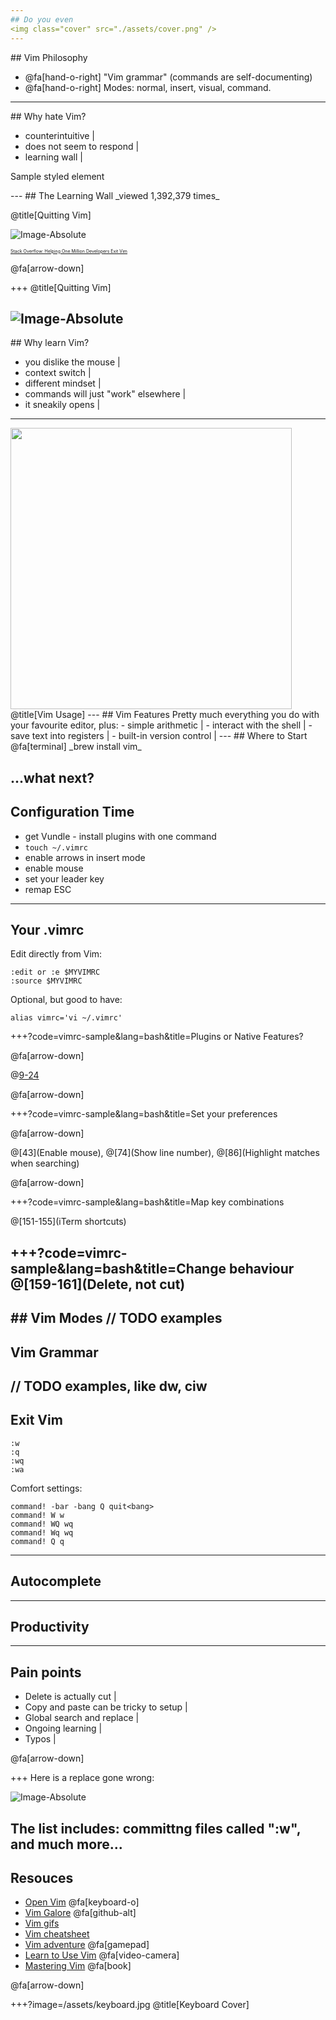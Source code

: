 ```yaml
---
## Do you even
<img class="cover" src="./assets/cover.png" />
---
```

## Vim Philosophy
* @fa[hand-o-right] "Vim grammar" (commands are self-documenting)
* @fa[hand-o-right] Modes: normal, insert, visual, command.
---
## Why hate Vim?
- counterintuitive |
- does not seem to respond |
- learning wall |

<p id="wall">Sample styled element</p>
---
## The Learning Wall
_viewed 1,392,379 times_

@title[Quitting Vim]

![Image-Absolute](assets/quitting-so.png)

<span style="font-size:0.5em">[Stack Overflow: Helping One Million Developers Exit Vim](https://stackoverflow.com/questions/11828270/how-to-exit-the-vim-editor)</span>

@fa[arrow-down]

+++
@title[Quitting Vim]

![Image-Absolute](assets/quitting.jpg)
---
## Why learn Vim?
- you dislike the mouse |
- context switch |
- different mindset |
- commands will just "work" elsewhere |
- it sneakily opens |
---
<img width="450px" src="./assets/vim-usage.png" />
@title[Vim Usage]
---
## Vim Features
Pretty much everything you do with your favourite editor, plus:
- simple arithmetic |
- interact with the shell |
- save text into registers |
- built-in version control |
---
## Where to Start
@fa[terminal] _brew install vim_

...what next?
---
## Configuration Time
* get Vundle  - install plugins with one command
* `touch ~/.vimrc`
* enable arrows in insert mode
* enable mouse
* set your leader key
* remap ESC
---
## Your .vimrc
Edit directly from Vim:
```
:edit or :e $MYVIMRC
:source $MYVIMRC
```

Optional, but good to have:
```
alias vimrc='vi ~/.vimrc'
```
+++?code=vimrc-sample&lang=bash&title=Plugins or Native Features?

@fa[arrow-down]

@[9-24](Plugins)

@fa[arrow-down]

+++?code=vimrc-sample&lang=bash&title=Set your preferences

@fa[arrow-down]

@[43](Enable mouse), @[74](Show line number), @[86](Highlight matches when searching)

@fa[arrow-down]

+++?code=vimrc-sample&lang=bash&title=Map key combinations

@[151-155](iTerm shortcuts)

+++?code=vimrc-sample&lang=bash&title=Change behaviour
@[159-161](Delete, not cut)
---
## Vim Modes
// TODO examples
---
## Vim Grammar
// TODO examples, like dw, ciw
---
## Exit Vim
```
:w
:q
:wq
:wa
```

Comfort settings:
```
command! -bar -bang Q quit<bang>
command! W w
command! WQ wq
command! Wq wq
command! Q q
```
---
## Autocomplete
---
## Productivity
---
## Pain points
- Delete is actually cut |
- Copy and paste can be tricky to setup |
- Global search and replace |
- Ongoing learning |
- Typos |

@fa[arrow-down]

+++
Here is a replace gone wrong:

![Image-Absolute](assets/prototcolpe.jpg)

The list includes: committng files called ":w", and much more...
---
## Resouces
* [Open Vim](http://www.openvim.com/tutorial.html) @fa[keyboard-o]
* [Vim Galore](https://github.com/mhinz/vim-galore) @fa[github-alt]
* [Vim gifs](https://vimgifs.com/)
* [Vim cheatsheet](https://vim.rtorr.com/)
* [Vim adventure](https://vim-adventures.com/) @fa[gamepad]
* [Learn to Use Vim](https://egghead.io/courses/learn-to-use-vim) @fa[video-camera]
* [Mastering Vim](https://jovicailic.org/mastering-vim-quickly/) @fa[book]

@fa[arrow-down]

+++?image=/assets/keyboard.jpg
@title[Keyboard Cover]

